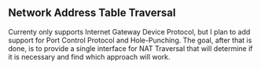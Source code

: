 ## Network Address Table Traversal
Currenty only supports Internet Gateway Device Protocol, but I plan to add
support for Port Control Protocol and Hole-Punching. The goal, after that is
done, is to provide a single interface for NAT Traversal that will determine if
it is necessary and find which approach will work.